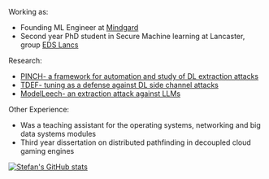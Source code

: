 Working as:

- Founding ML Engineer at [Mindgard](https://mindgard.ai)
- Second year PhD student in Secure Machine learning at Lancaster, group [EDS Lancs](https://esl.lancs.ac.uk)

Research:

- [PINCH- a framework for automation and study of DL extraction attacks](https://arxiv.org/abs/2209.06300)
- [TDEF- tuning as a defense against DL side channel attacks](https://arxiv.org/abs/2309.16577)
- [ModelLeech- an extraction attack against LLMs](https://arxiv.org/abs/2309.10544)

Other Experience:

- Was a teaching assistant for the operating systems, networking and big data systems modules
- Third year dissertation on distributed pathfinding in decoupled cloud gaming engines

[![Stefan's GitHub stats](https://github-readme-stats.vercel.app/api?username=stefanTrawicki&theme=synthwave)](Stats)
